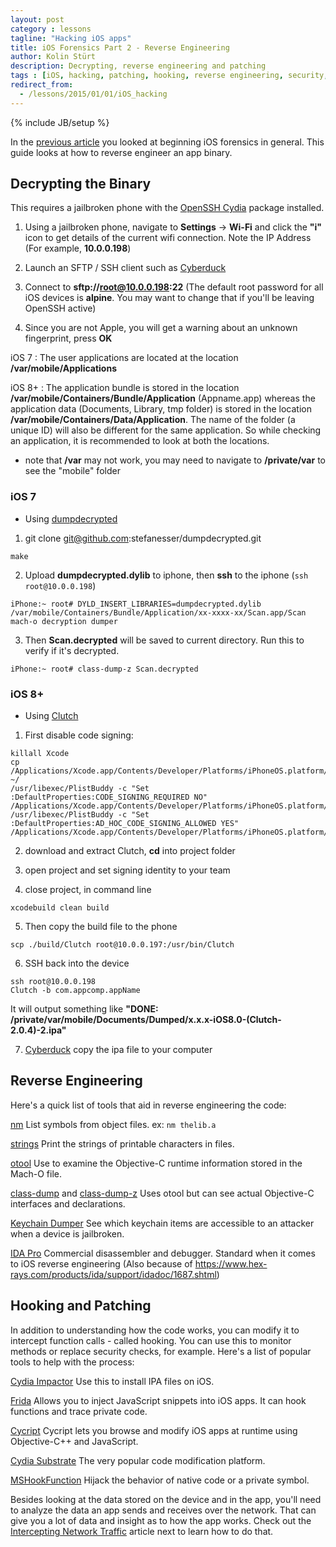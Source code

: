 ```yaml
---
layout: post
category : lessons
tagline: "Hacking iOS apps"
title: iOS Forensics Part 2 - Reverse Engineering
author: Kolin Stürt
description: Decrypting, reverse engineering and patching
tags : [iOS, hacking, patching, hooking, reverse engineering, security, XCode]
redirect_from:
  - /lessons/2015/01/01/iOS_hacking
---
```

{% include JB/setup %}

In the [previous article](https://kolinsturt.github.io/lessons/2016/01/01/beginning_ios_forensics) you looked at beginning iOS forensics in general. This guide looks at how to reverse engineer an app binary.

## Decrypting the Binary

This requires a jailbroken phone with the [OpenSSH Cydia](https://cydia.saurik.com/openssh.html) package installed.

1. Using a jailbroken phone, navigate to **Settings** -> **Wi-Fi** and click the **"i"** icon to get details of the current wifi connection. Note the IP Address (For example, **10.0.0.198**)

2. Launch an SFTP / SSH client such as [Cyberduck](https://cyberduck.io/)

3. Connect to **sftp://root@10.0.0.198:22** (The default root password for all iOS devices is **alpine**. You may want to change that if you'll be leaving OpenSSH active)

4. Since you are not Apple, you will get a warning about an unknown fingerprint, press **OK**


iOS 7 : The user applications are located at the location **/var/mobile/Applications**

iOS 8+ : The application bundle is stored in the location **/var/mobile/Containers/Bundle/Application** (Appname.app) whereas the application data (Documents, Library, tmp folder) is stored in the location **/var/mobile/Containers/Data/Application**. The name of the folder (a unique ID) will also be different for the same application. So while checking an application, it is recommended to look at both the locations.

* note that **/var** may not work, you may need to navigate to **/private/var** to see the "mobile" folder

### iOS 7
* Using [dumpdecrypted](https://github.com/stefanesser/dumpdecrypted)

1.  git clone git@github.com:stefanesser/dumpdecrypted.git
```
make
```
2. Upload **dumpdecrypted.dylib** to iphone, then **ssh** to the iphone (`ssh root@10.0.0.198`)
```
iPhone:~ root# DYLD_INSERT_LIBRARIES=dumpdecrypted.dylib /var/mobile/Containers/Bundle/Application/xx-xxxx-xx/Scan.app/Scan mach-o decryption dumper
```
3. Then **Scan.decrypted** will be saved to current directory. Run this to verify if it's decrypted.
```
iPhone:~ root# class-dump-z Scan.decrypted
```

### iOS 8+
* Using [Clutch](https://github.com/KJCracks/Clutch)
 
1. First disable code signing:

```
killall Xcode
cp /Applications/Xcode.app/Contents/Developer/Platforms/iPhoneOS.platform/Developer/SDKs/iPhoneOS.sdk/SDKSettings.plist ~/
/usr/libexec/PlistBuddy -c "Set :DefaultProperties:CODE_SIGNING_REQUIRED NO" /Applications/Xcode.app/Contents/Developer/Platforms/iPhoneOS.platform/Developer/SDKs/iPhoneOS.sdk/SDKSettings.plist
/usr/libexec/PlistBuddy -c "Set :DefaultProperties:AD_HOC_CODE_SIGNING_ALLOWED YES" /Applications/Xcode.app/Contents/Developer/Platforms/iPhoneOS.platform/Developer/SDKs/iPhoneOS.sdk/SDKSettings.plist
```

2. download and extract Clutch, **cd** into project folder

3. open project and set signing identity to your team

4. close project, in command line 
```
xcodebuild clean build
```
5. Then copy the build file to the phone
```
scp ./build/Clutch root@10.0.0.197:/usr/bin/Clutch
```
6. SSH back into the device
```
ssh root@10.0.0.198
Clutch -b com.appcomp.appName
```
It will output something like **"DONE: /private/var/mobile/Documents/Dumped/x.x.x-iOS8.0-(Clutch-2.0.4)-2.ipa"**

7. [Cyberduck](https://cyberduck.io/) copy the ipa file to your computer

## Reverse Engineering

Here's a quick list of tools that aid in reverse engineering the code:

[nm](https://linux.die.net/man/1/nm)
List symbols from object files.
ex: `nm thelib.a`

[strings](https://linux.die.net/man/1/strings)
Print the strings of printable characters in files. 

[otool](https://www.manpagez.com/man/1/otool/)
Use to examine the Objective-C runtime information stored in the Mach-O file.

[class-dump](http://stevenygard.com/projects/class-dump/) and [class-dump-z](https://code.google.com/archive/p/networkpx/wikis/class_dump_z.wiki)
Uses otool but can see actual Objective-C interfaces and declarations.

[Keychain Dumper](https://github.com/ptoomey3/Keychain-Dumper)
See which keychain items are accessible to an attacker when a device is jailbroken.

[IDA Pro](https://www.hex-rays.com/products/ida/)
Commercial disassembler and debugger.
Standard when it comes to iOS reverse engineering (Also because of https://www.hex-rays.com/products/ida/support/idadoc/1687.shtml)

## Hooking and Patching

In addition to understanding how the code works, you can modify it to intercept function calls - called hooking. You can use this to monitor methods or replace security checks, for example. Here's a list of popular tools to help with the process:

[Cydia Impactor](http://www.cydiaimpactor.com/)
Use this to install IPA files on iOS.

[Frida](https://www.frida.re/)
Allows you to inject JavaScript snippets into iOS apps. It can hook functions and trace private code.

[Cycript](http://www.cycript.org/)
Cycript lets you browse and modify iOS apps at runtime using Objective-C++ and JavaScript.

[Cydia Substrate](http://www.cydiasubstrate.com/)
The very popular code modification platform.

[MSHookFunction](http://www.cydiasubstrate.com/api/c/MSHookFunction/)
Hijack the behavior of native code or a private symbol.

Besides looking at the data stored on the device and in the app, you'll need to analyze the data an app sends and receives over the network. That can give you a lot of data and insight as to how the app works. Check out the [Intercepting Network Traffic](https://kolinsturt.github.io/lessons/2016/06/01/intercepting_network_traffic_ios) article next to learn how to do that.
